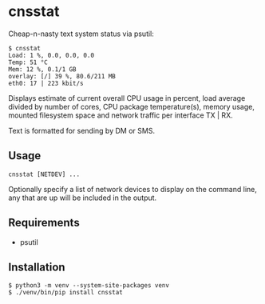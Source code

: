 # cnsstat

Cheap-n-nasty text system status via psutil:

	$ cnsstat
	Load: 1 %, 0.0, 0.0, 0.0
	Temp: 51 °C
	Mem: 12 %, 0.1/1 GB
	overlay: [/] 39 %, 80.6/211 MB
	eth0: 17 | 223 kbit/s

Displays estimate of current overall CPU usage in percent, load average
divided by number of cores, CPU package temperature(s), memory usage,
mounted filesystem space and network traffic per interface TX | RX.

Text is formatted for sending by DM or SMS.

## Usage

	cnsstat [NETDEV] ...

Optionally specify a list of network devices to display
on the command line, any that are up will be included in
the output.

## Requirements

   - psutil

## Installation

	$ python3 -m venv --system-site-packages venv
	$ ./venv/bin/pip install cnsstat

